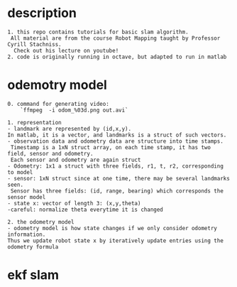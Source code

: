 # description
    1. this repo contains tutorials for basic slam algorithm.
     All material are from the course Robot Mapping taught by Professor Cyrill Stachniss.
      Check out his lecture on youtube!
    2. code is originally running in octave, but adapted to run in matlab 

# odemotry model 
    0. command for generating video:
        `ffmpeg  -i odom_%03d.png out.avi`

    1. representation
    - landmark are represented by (id,x,y).
    In matlab, it is a vector, and landmarks is a struct of such vectors. 
    - observation data and odometry data are structure into time stamps.
     Timestamp is a 1xN struct array, on each time stamp, it has two field, sensor and odometry. 
     Each sensor and odometry are again struct
    - Odometry: 1x1 a struct with three fields, r1, t, r2, corresponding to model 
    - sensor: 1xN struct since at one time, there may be several landmarks seen. 
     Sensor has three fields: (id, range, bearing) which corresponds the sensor model
    - state x: vector of length 3: (x,y,theta)
    -careful: normalize theta everytime it is changed

    2. the odometry model 
    - odometry model is how state changes if we only consider odometry information. 
    Thus we update robot state x by iteratively update entries using the odometry formula

# ekf slam 


